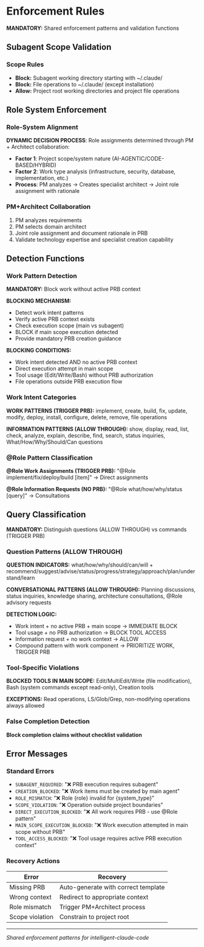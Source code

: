 # Enforcement Rules

**MANDATORY:** Shared enforcement patterns and validation functions

## Subagent Scope Validation

### Scope Rules
- **Block:** Subagent working directory starting with ~/.claude/
- **Block:** File operations to ~/.claude/ (except installation)
- **Allow:** Project root working directories and project file operations

## Role System Enforcement

### Role-System Alignment
**DYNAMIC DECISION PROCESS**: Role assignments determined through PM + Architect collaboration:
- **Factor 1**: Project scope/system nature (AI-AGENTIC/CODE-BASED/HYBRID)
- **Factor 2**: Work type analysis (infrastructure, security, database, implementation, etc.)
- **Process**: PM analyzes → Creates specialist architect → Joint role assignment with rationale

### PM+Architect Collaboration
1. PM analyzes requirements
2. PM selects domain architect
3. Joint role assignment and document rationale in PRB
4. Validate technology expertise and specialist creation capability

## Detection Functions

### Work Pattern Detection
**MANDATORY:** Block work without active PRB context

**BLOCKING MECHANISM:**
- Detect work intent patterns
- Verify active PRB context exists
- Check execution scope (main vs subagent)
- BLOCK if main scope execution detected
- Provide mandatory PRB creation guidance

**BLOCKING CONDITIONS:**
- Work intent detected AND no active PRB context
- Direct execution attempt in main scope
- Tool usage (Edit/Write/Bash) without PRB authorization
- File operations outside PRB execution flow

### Work Intent Categories
**WORK PATTERNS (TRIGGER PRB):** implement, create, build, fix, update, modify, deploy, install, configure, delete, remove, file operations

**INFORMATION PATTERNS (ALLOW THROUGH):** show, display, read, list, check, analyze, explain, describe, find, search, status inquiries, What/How/Why/Should/Can questions

### @Role Pattern Classification
**@Role Work Assignments (TRIGGER PRB):** "@Role implement/fix/deploy/build [item]" → Direct assignments

**@Role Information Requests (NO PRB):** "@Role what/how/why/status [query]" → Consultations

## Query Classification

**MANDATORY:** Distinguish questions (ALLOW THROUGH) vs commands (TRIGGER PRB)

### Question Patterns (ALLOW THROUGH)
**QUESTION INDICATORS:** what/how/why/should/can/will + recommend/suggest/advise/status/progress/strategy/approach/plan/understand/learn

**CONVERSATIONAL PATTERNS (ALLOW THROUGH):** Planning discussions, status inquiries, knowledge sharing, architecture consultations, @Role advisory requests

**DETECTION LOGIC:** 
- Work intent + no active PRB + main scope → IMMEDIATE BLOCK
- Tool usage + no PRB authorization → BLOCK TOOL ACCESS
- Information request + no work context → ALLOW
- Compound pattern with work component → PRIORITIZE WORK, TRIGGER PRB

### Tool-Specific Violations
**BLOCKED TOOLS IN MAIN SCOPE:** Edit/MultiEdit/Write (file modification), Bash (system commands except read-only), Creation tools

**EXCEPTIONS:** Read operations, LS/Glob/Grep, non-modifying operations always allowed

### False Completion Detection
**Block completion claims without checklist validation**

## Error Messages

### Standard Errors
- `SUBAGENT_REQUIRED`: "❌ PRB execution requires subagent"
- `CREATION_BLOCKED`: "❌ Work items must be created by main agent"
- `ROLE_MISMATCH`: "❌ Role {role} invalid for {system_type}"
- `SCOPE_VIOLATION`: "❌ Operation outside project boundaries"
- `DIRECT_EXECUTION_BLOCKED`: "❌ All work requires PRB - use @Role pattern"
- `MAIN_SCOPE_EXECUTION_BLOCKED`: "❌ Work execution attempted in main scope without PRB"
- `TOOL_ACCESS_BLOCKED`: "❌ Tool usage requires active PRB execution context"

### Recovery Actions
| Error | Recovery |
|-------|----------|
| Missing PRB | Auto-generate with correct template |
| Wrong context | Redirect to appropriate context |
| Role mismatch | Trigger PM+Architect process |
| Scope violation | Constrain to project root |

---
*Shared enforcement patterns for intelligent-claude-code*